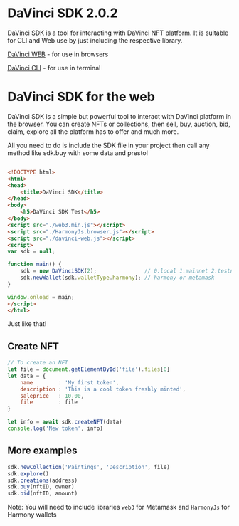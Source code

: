 # DaVinci SDK 2.0.2

DaVinci SDK is a tool for interacting with DaVinci NFT platform. It is suitable for CLI and Web use by just including the respective library.

[DaVinci WEB](./sdk-web) - for use in browsers

[DaVinci CLI](./sdk-cli) - for use in terminal

# DaVinci SDK for the web

DaVinci SDK is a simple but powerful tool to interact with DaVinci platform in the browser. You can create NFTs or collections, then sell, buy, auction, bid, claim, explore all the platform has to offer and much more.

All you need to do is include the SDK file in your project then call any method like sdk.buy with some data and presto!


```html

<!DOCTYPE html>
<html>
<head>
	<title>DaVinci SDK</title>
</head>
<body>
	<h5>DaVinci SDK Test</h5>
</body>
<script src="./web3.min.js"></script>
<script src="./HarmonyJs.browser.js"></script>
<script src="./davinci-web.js"></script>
<script>
var sdk = null;

function main() {
	sdk = new DaVinciSDK(2);               // 0.local 1.mainnet 2.testnet
	sdk.newWallet(sdk.walletType.harmony); // harmony or metamask
}

window.onload = main;
</script>
</html>
```

Just like that!


## Create NFT

``` js
// To create an NFT
let file = document.getElementById('file').files[0]
let data = {
    name        : 'My first token',
    description : 'This is a cool token freshly minted',
    saleprice   : 10.00,
    file        : file
}

let info = await sdk.createNFT(data)
console.log('New token', info)
```

## More examples
``` js
sdk.newCollection('Paintings', 'Description', file)
sdk.explore()
sdk.creations(address)
sdk.buy(nftID, owner)
sdk.bid(nftID, amount)
```

Note: You will need to include libraries `web3` for Metamask and `HarmonyJs` for Harmony wallets

